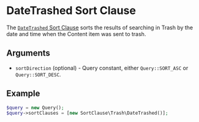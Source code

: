 # DateTrashed Sort Clause

The [`DateTrashed` Sort Clause](https://github.com/ezsystems/ezplatform-kernel/blob/v1.0.2/eZ/Publish/API/Repository/Values/Content/Query/SortClause/Trash/DateTrashed.php)
sorts the results of searching in Trash by the date and time when the Content item was sent to trash.

## Arguments

- `sortDirection` (optional) - Query constant, either `Query::SORT_ASC` or `Query::SORT_DESC`.

## Example

``` php
$query = new Query();
$query->sortClauses = [new SortClause\Trash\DateTrashed()];
```

